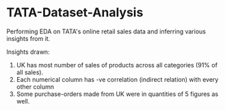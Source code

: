 # TATA-Dataset-Analysis
Performing EDA on TATA's online retail sales data and inferring various insights from it.

Insights drawn:
1. UK has most number of sales of products across all categories (91% of all sales).
2. Each numerical column has -ve correlation (indirect relation) with every other column
3. Some purchase-orders made from UK were in quantities of 5 figures as well.
